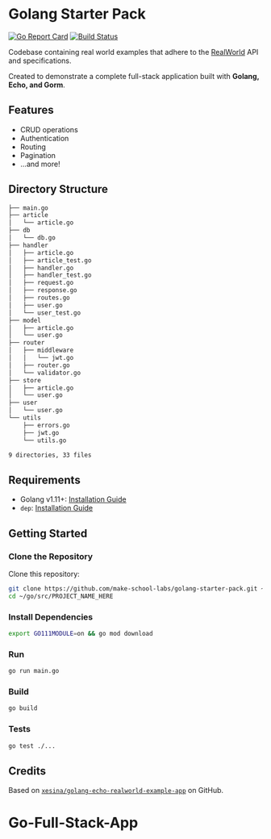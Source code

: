 # Golang Starter Pack

[![Go Report Card](https://goreportcard.com/badge/github.com/make-school-labs/golang-starter-pack)](https://goreportcard.com/report/github.com/make-school-labs/golang-starter-pack)
[![Build Status](https://travis-ci.org/make-school-labs/golang-starter-pack.svg?branch=master)](https://travis-ci.org/make-school-labs/golang-starter-pack)

Codebase containing real world examples that adhere to the [RealWorld](https://github.com/gothinkster/realworld) API and specifications.

Created to demonstrate a complete full-stack application built with **Golang, Echo, and Gorm**.

## Features

- CRUD operations
- Authentication
- Routing
- Pagination
- ...and more!

## Directory Structure

```bash
├── main.go
├── article
│   └── article.go
├── db
│   └── db.go
├── handler
│   ├── article.go
│   ├── article_test.go
│   ├── handler.go
│   ├── handler_test.go
│   ├── request.go
│   ├── response.go
│   ├── routes.go
│   ├── user.go
│   └── user_test.go
├── model
│   ├── article.go
│   └── user.go
├── router
│   ├── middleware
│   │   └── jwt.go
│   ├── router.go
│   └── validator.go
├── store
│   ├── article.go
│   └── user.go
├── user
│   └── user.go
└── utils
    ├── errors.go
    ├── jwt.go
    └── utils.go

9 directories, 33 files
```

## Requirements

- Golang v1.11+: [Installation Guide](https://golang.org/doc/install)
- `dep`: [Installation Guide](https://golang.github.io/dep/docs/installation.html)

## Getting Started

### Clone the Repository

Clone this repository:

```bash
git clone https://github.com/make-school-labs/golang-starter-pack.git ~/go/src/PROJECT_NAME_HERE
cd ~/go/src/PROJECT_NAME_HERE
```

### Install Dependencies

```bash
export GO111MODULE=on && go mod download
```

### Run

```bash
go run main.go
```

### Build

```bash
go build
```

### Tests

```bash
go test ./...
```

## Credits

Based on [`xesina/golang-echo-realworld-example-app`](https://github.com/xesina/golang-echo-realworld-example-app) on GitHub.
# Go-Full-Stack-App
